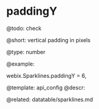 paddingY
=============

@todo:
	check 

@short:
	vertical padding in pixels
	
@type: number

@example:

webix.Sparklines.paddingY = 6,


@template:	api_config
@descr:

@related:
	datatable/sparklines.md
